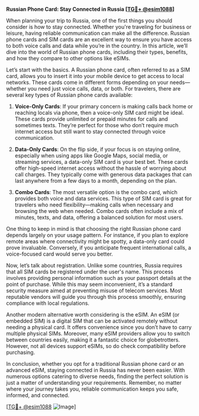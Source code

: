 **Russian Phone Card: Stay Connected in Russia [[TG💪+ @esim1088](https://t.me/s/esim1088)]**

When planning your trip to Russia, one of the first things you should consider is how to stay connected. Whether you're traveling for business or leisure, having reliable communication can make all the difference. Russian phone cards and SIM cards are an excellent way to ensure you have access to both voice calls and data while you’re in the country. In this article, we’ll dive into the world of Russian phone cards, including their types, benefits, and how they compare to other options like eSIMs.

Let’s start with the basics. A Russian phone card, often referred to as a SIM card, allows you to insert it into your mobile device to get access to local networks. These cards come in different forms depending on your needs—whether you need just voice calls, data, or both. For travelers, there are several key types of Russian phone cards available:

1. **Voice-Only Cards**: If your primary concern is making calls back home or reaching locals via phone, then a voice-only SIM card might be ideal. These cards provide unlimited or prepaid minutes for calls and sometimes texts. They’re perfect for those who don’t require much internet access but still want to stay connected through voice communication.

2. **Data-Only Cards**: On the flip side, if your focus is on staying online, especially when using apps like Google Maps, social media, or streaming services, a data-only SIM card is your best bet. These cards offer high-speed internet access without the hassle of worrying about call charges. They typically come with generous data packages that can last anywhere from a few days to a month, depending on the plan.

3. **Combo Cards**: The most versatile option is the combo card, which provides both voice and data services. This type of SIM card is great for travelers who need flexibility—making calls when necessary and browsing the web when needed. Combo cards often include a mix of minutes, texts, and data, offering a balanced solution for most users.

One thing to keep in mind is that choosing the right Russian phone card depends largely on your usage pattern. For instance, if you plan to explore remote areas where connectivity might be spotty, a data-only card could prove invaluable. Conversely, if you anticipate frequent international calls, a voice-focused card would serve you better.

Now, let’s talk about registration. Unlike some countries, Russia requires that all SIM cards be registered under the user's name. This process involves providing personal information such as your passport details at the point of purchase. While this may seem inconvenient, it’s a standard security measure aimed at preventing misuse of telecom services. Most reputable vendors will guide you through this process smoothly, ensuring compliance with local regulations.

Another modern alternative worth considering is the eSIM. An eSIM (or embedded SIM) is a digital SIM that can be activated remotely without needing a physical card. It offers convenience since you don’t have to carry multiple physical SIMs. Moreover, many eSIM providers allow you to switch between countries easily, making it a fantastic choice for globetrotters. However, not all devices support eSIMs, so do check compatibility before purchasing.

In conclusion, whether you opt for a traditional Russian phone card or an advanced eSIM, staying connected in Russia has never been easier. With numerous options catering to diverse needs, finding the perfect solution is just a matter of understanding your requirements. Remember, no matter where your journey takes you, reliable communication keeps you safe, informed, and connected.

[[TG💪+ @esim1088](https://t.me/s/esim1088) ![Image](https://i.postimg.cc/Y0z9fWf4/image.png)]